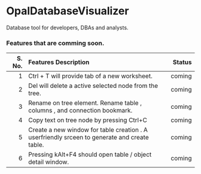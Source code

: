 # OpalDatabaseVisualizer
Database tool for developers,  DBAs and analysts.


### Features that are comming soon.


| S. No.        | Features Description | Status  |
| -------------:|:-------------| -----:|
|1|Ctrl + T will provide tab of a new worksheet. | coming |
|2|Del will delete a active selected node from the tree.|coming |
|3|Rename on tree element. Rename table , columns , and connection bookmark.|coming |
|4|Copy text on tree node by pressing Ctrl+C|coming |
|5|Create a new window for table creation . A userfriendly srceen to generate and create table.|coming |
|6|Pressing kAlt+F4 should open table / object detail window.|coming |
